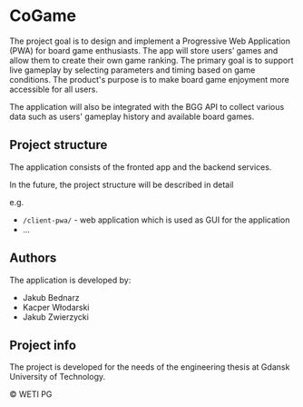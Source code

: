 # CoGame

The project goal is to design and implement a Progressive Web Application (PWA) for board game enthusiasts. 
The app will store users’ games and allow them to create their own game ranking. 
The primary goal is to support live gameplay by selecting parameters and timing based on game conditions. 
The product's purpose is to make board game enjoyment more accessible for all users. <p>
The application will also be integrated with the BGG API to collect various data such as users' 
gameplay history and available board games. <p>

## Project structure

The application consists of the fronted app and the backend services. <p>
In the future, the project structure will be described in detail <p>
e.g.
- `/client-pwa/` - web application which is used as GUI for the application
- ...

## Authors

The application is developed by:
- Jakub Bednarz
- Kacper Włodarski
- Jakub Zwierzycki

## Project info

The project is developed for the needs of the engineering thesis at Gdansk University of Technology. <p>
© WETI PG
